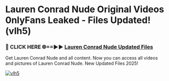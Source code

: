 # Lauren Conrad Nude Original Videos 0nlyFans Leaked - Files Updated! (vlh5)

<h3>🔴 CLICK HERE 🌐==►► <a href="https://tinyurl.com/4mcuefdz" rel="nofollow">Lauren Conrad Nude Updated Files</a></h3>

Get Lauren Conrad Nude and all content. Now you can access all videos and pictures of Lauren Conrad Nude. New Updated Files 2025!

[![vlh5](https://i.imgur.com/StAQSOY.gif)](https://tinyurl.com/4mcuefdz)
